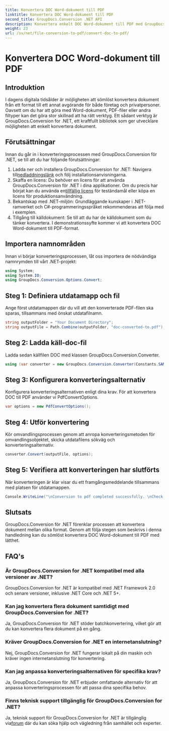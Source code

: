```yaml
---
title: Konvertera DOC Word-dokument till PDF
linktitle: Konvertera DOC Word-dokument till PDF
second_title: GroupDocs.Conversion .NET API
description: Konvertera enkelt DOC Word-dokument till PDF med GroupDocs.Conversion för .NET. Följ vår steg-för-steg-guide för sömlös dokumentkonvertering.
weight: 23
url: /sv/net/file-conversion-to-pdf/convert-doc-to-pdf/
---
```


# Konvertera DOC Word-dokument till PDF

## Introduktion
I dagens digitala tidsålder är möjligheten att sömlöst konvertera dokument från ett format till ett annat avgörande för både företag och privatpersoner. Oavsett om du har att göra med Word-dokument, PDF-filer eller andra filtyper kan det göra stor skillnad att ha rätt verktyg. Ett sådant verktyg är GroupDocs.Conversion for .NET, ett kraftfullt bibliotek som ger utvecklare möjligheten att enkelt konvertera dokument.
## Förutsättningar
Innan du går in i konverteringsprocessen med GroupDocs.Conversion för .NET, se till att du har följande förutsättningar:
1.  Ladda ner och installera GroupDocs.Conversion for .NET: Navigera till[nedladdningslänk](https://releases.groupdocs.com/conversion/net/) och följ installationsanvisningarna.
2. Skaffa en licens: Du behöver en licens för att använda GroupDocs.Conversion för .NET i dina applikationer. Om du precis har börjat kan du använda en[tillfällig licens](https://purchase.groupdocs.com/temporary-license/) för teständamål eller köpa en licens för produktionsanvändning.
3. Bekantskap med .NET-miljön: Grundläggande kunskaper i .NET-ramverket och C#-programmeringsspråket rekommenderas att följa med i exemplen.
4. Tillgång till källdokument: Se till att du har de källdokument som du tänker konvertera. I demonstrationssyfte kommer vi att konvertera DOC Word-dokument till PDF-format.

## Importera namnområden
Innan vi börjar konverteringsprocessen, låt oss importera de nödvändiga namnrymden till vårt .NET-projekt:
```csharp
using System;
using System.IO;
using GroupDocs.Conversion.Options.Convert;
```
## Steg 1: Definiera utdatamapp och fil
Ange först utdatamappen där du vill att den konverterade PDF-filen ska sparas, tillsammans med önskat utdatafilnamn.
```csharp
string outputFolder = "Your Document Directory";
string outputFile = Path.Combine(outputFolder, "doc-converted-to.pdf");
```
## Steg 2: Ladda käll-doc-fil
Ladda sedan källfilen DOC med klassen GroupDocs.Conversion.Converter.
```csharp
using (var converter = new GroupDocs.Conversion.Converter(Constants.SAMPLE_DOC))
```
## Steg 3: Konfigurera konverteringsalternativ
Konfigurera konverteringsalternativen enligt dina krav. För att konvertera DOC till PDF använder vi PdfConvertOptions.
```csharp
var options = new PdfConvertOptions();
```
## Steg 4: Utför konvertering
Kör omvandlingsprocessen genom att anropa konverteringsmetoden för omvandlingsobjektet, skicka utdatafilens sökväg och konverteringsalternativ.
```csharp
converter.Convert(outputFile, options);
```
## Steg 5: Verifiera att konverteringen har slutförts
När konverteringen är klar visar du ett framgångsmeddelande tillsammans med platsen för utdatamappen.
```csharp
Console.WriteLine("\nConversion to pdf completed successfully. \nCheck output in {0}", outputFolder);
```

## Slutsats
GroupDocs.Conversion för .NET förenklar processen att konvertera dokument mellan olika format. Genom att följa stegen som beskrivs i denna handledning kan du sömlöst konvertera DOC Word-dokument till PDF med lätthet.
## FAQ's
### Är GroupDocs.Conversion for .NET kompatibel med alla versioner av .NET?
GroupDocs.Conversion for .NET är kompatibel med .NET Framework 2.0 och senare versioner, inklusive .NET Core och .NET 5+.
### Kan jag konvertera flera dokument samtidigt med GroupDocs.Conversion for .NET?
Ja, GroupDocs.Conversion för .NET stöder batchkonvertering, vilket gör att du kan konvertera flera dokument på en gång.
### Kräver GroupDocs.Conversion for .NET en internetanslutning?
Nej, GroupDocs.Conversion for .NET fungerar lokalt på din maskin och kräver ingen internetanslutning för konvertering.
### Kan jag anpassa konverteringsalternativen för specifika krav?
Ja, GroupDocs.Conversion för .NET erbjuder omfattande alternativ för att anpassa konverteringsprocessen för att passa dina specifika behov.
### Finns teknisk support tillgänglig för GroupDocs.Conversion for .NET?
 Ja, teknisk support för GroupDocs.Conversion for .NET är tillgänglig via[forum](https://forum.groupdocs.com/c/conversion/11) där du kan söka hjälp och vägledning från samhället och experter.